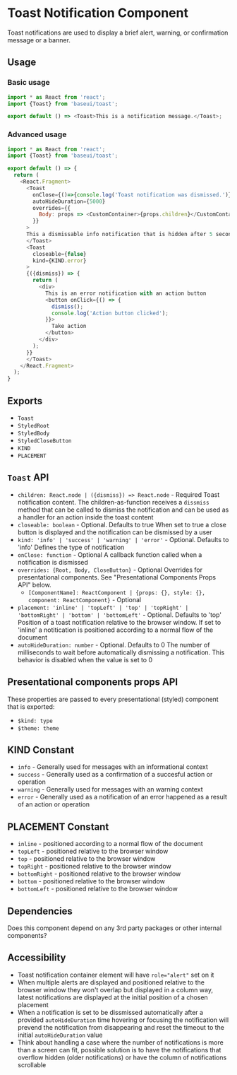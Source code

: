 # Toast Notification Component

Toast notifications are used to display a brief alert, warning, or confirmation message or a banner.

## Usage

### Basic usage

```javascript
import * as React from 'react';
import {Toast} from 'baseui/toast';

export default () => <Toast>This is a notification message.</Toast>;
```

### Advanced usage

```javascript
import * as React from 'react';
import {Toast} from 'baseui/toast';

export default () => {
  return (
    <React.Fragment>
      <Toast
        onClose={()=>{console.log('Toast notification was dismissed.')}}
        autoHideDuration={5000}
        overrides={{
          Body: props => <CustomContainer>{props.children}</CustomContainer>,
        }}
      >
      This a dismissable info notification that is hidden after 5 seconds automatically.
      </Toast>
      <Toast
        closeable={false}
        kind={KIND.error}
      >
      {({dismiss}) => {
        return (
          <div>
            This is an error notification with an action button
            <button onClick={() => {
              dismiss();
              console.log('Action button clicked');
            }}>
              Take action
            </button>
          </div>
        );
      }}
      </Toast>
    </React.Fragment>
  );
}
```

## Exports

* `Toast`
* `StyledRoot`
* `StyledBody`
* `StyledCloseButton`
* `KIND`
* `PLACEMENT`

## `Toast` API

* `children: React.node | ({dismiss}) => React.node` - Required
  Toast notification content. The children-as-function receives a `dissmiss` method that can be called to dismiss the notification and can be used as a handler for an action inside the toast content
* `closeable: boolean` - Optional. Defaults to true
  When set to true a close button is displayed and the notification can be dismissed by a user
* `kind: 'info' | 'success' | 'warning' | 'error'` - Optional. Defaults to 'info'
  Defines the type of notification
* `onClose: function` - Optional
  A callback function called when a notification is dismissed
* `overrides: {Root, Body, CloseButton}` - Optional
  Overrides for presentational components. See "Presentational Components Props API" below.
  * `[ComponentName]: ReactComponent | {props: {}, style: {}, component: ReactComponent}` - Optional
* `placement: 'inline' | 'topLeft' | 'top' | 'topRight' | 'bottomRight' | 'bottom' | 'bottomLeft'` - Optional. Defaults to 'top'
  Position of a toast notification relative to the browser window. If set to 'inline' a notitication is positioned according to a normal flow of the document
* `autoHideDuration: number` - Optional. Defaults to 0
  The number of milliseconds to wait before automatically dismissing a notification. This behavior is disabled when the value is set to 0

## Presentational components props API

These properties are passed to every presentational (styled) component that is exported:

* `$kind: type`
* `$theme: theme`

## KIND Constant

* `info` - Generally used for messages with an informational context
* `success` - Generally used as a confirmation of a succesful action or operation  
* `warning` - Generally used for messages with an warning context
* `error` - Generally used as a notification of an error happened as a result of an action or operation

## PLACEMENT Constant

* `inline` - positioned according to a normal flow of the document
* `topLeft` - positioned relative to the browser window
* `top` - positioned relative to the browser window
* `topRight` - positioned relative to the browser window
* `bottomRight` - positioned relative to the browser window
* `bottom` - positioned relative to the browser window
* `bottomLeft` - positioned relative to the browser window

## Dependencies

Does this component depend on any 3rd party packages or other internal components?

## Accessibility

* Toast notification container element will have `role="alert"` set on it
* When multiple alerts are displayed and positioned relative to the browser window they won't overlap but displayed in a column way, latest notifications are displayed at the initial position of a chosen placement
* When a notification is set to be dissmissed automatically after a provided `autoHideDuration` time hovering or focusing the notification will prevend the notification from disappearing and reset the timeout to the initial `autoHideDuration` value
* Think about handling a case where the number of notifications is more than a screen can fit, possible solution is to have the notifications that overflow hidden (older notifications) or have the column of notifications scrollable
